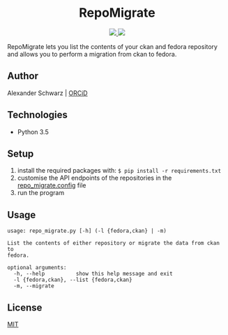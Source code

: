 <h1 align="center">RepoMigrate</h1>

<p align="center">
  <a href="https://opensource.org/licenses/MIT">
    <img src="https://img.shields.io/badge/License-MIT-blue.svg" />
  </a>
  <a href="https://orcid.org/0000-0001-5159-8864">
    <img src="https://img.shields.io/badge/ORCiD-0000--0001--5159--8864-brightgreen.svg"/>
  </a>
</p>

RepoMigrate lets you list the contents of your ckan and fedora repository and allows you to perform a migration from ckan to fedora.

## Author

Alexander Schwarz | [ORCiD](https://orcid.org/0000-0001-5159-8864)

## Technologies

 * Python 3.5

## Setup

1. install the required packages with: ``` $ pip install -r requirements.txt ```
2. customise the API endpoints of the repositories in the [repo_migrate.config](repo_migrate.config) file
3. run the program

## Usage

```
usage: repo_migrate.py [-h] (-l {fedora,ckan} | -m)

List the contents of either repository or migrate the data from ckan to
fedora.

optional arguments:
  -h, --help          show this help message and exit
  -l {fedora,ckan}, --list {fedora,ckan}
  -m, --migrate
```

## License

[MIT](LICENSE)